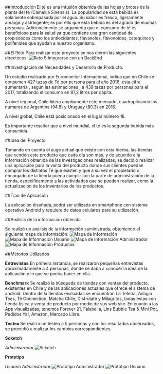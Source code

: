 ##Introducción
El té es una infusión obtenida de las hojas y brotes de la planta del té (Camellia Sinensis).
La popularidad de esta bebida es solamente sobrepasada por el agua. Su sabor es fresco, ligeramente amargo y astringente; es por ello que esta bebida es del agrado de muchas personas.
Adicionalmente se argumenta que el consumo de té es beneficioso para la salud ya que contiene una gran cantidad de propiedades como los antioxidantes, flavanoles, flavonoides, catequinos y polifenoles que ayudan a nuestro organismo.

##El Reto
Para realizar este proyecto se nos dieron las siguientes directrices:
![Reto 5 Integrarse con un BackEnd](https://ibb.co/n1es4c)

##Investigación de Necesidades y Desarrollo de Producto.


Un estudio realizado por Euromonitor Internacional, indica que en Chile se consumen 427 tazas de Té por persona para el año 2016, esta cifra aumentaría , según las estimaciones , a 439 tazas por personas para el 2017, totalizando el consumo en 87,2 litros per cápita.

A nivel regional, Chile lidera ampliamente este mercado, cuadruplicando los números de Argentina (94.8) y Uruguay (80.3) en 2016.

A nivel global, Chile está posicionado en el lugar número 18.

Es importante resaltar que a nivel mundial, el té es la segunda bebida más consumida.

##Idea del Proyecto

Tomando en cuenta el auge actual que existe con esta hierba,  las tiendas que venden este producto que cada día son más,  y  de acuerdo a la información obtenida de las investigaciones realizadas, se decidió realizar una aplicación para la venta del producto donde sus clientes puedan comprar los distintos Té que existen y que a su vez el propietario o encargado de la tienda pueda cumplir con la parte de administración de la tienda, específicamente a las actividades que se pueden realizar, como la actualización de los inventarios de los productos.

##Tipo de Aplicación

La aplicación diseñada, podrá ser utilizada en smartphone con sistema operativo Android y requiere de datos celulares para su utilización.



##Análisis de la información obtenida

Se realizó un análisis de la información suministrada, obteniendo  el siguiente mapa de información:
![Mapa de Información](https://ibb.co/k4ywVH)
![Mapa de Información Usuario](https://ibb.co/nkFocx)
![Mapa de Información Administrador](https://ibb.co/k4BuHx)
![Mapa de Información Productos](https://ibb.co/jg6iAH)

##Métodos Utilizados 

**Entrevistas**	
En primera instancia, se realizaron pequeñas entrevistas aproximadamente a 4 personas, donde se daba a conocer la idea de la aplicación y lo que se podría hacer en ella.

**Benchmark**
	Se realizó la búsqueda de tiendas con ventas del producto, existentes en Chile y de las aplicaciones actuales que ofrece el sistema de android.
	Dentro de la tiendas evaluadas se encuentran La Tetería, Adagio Teas, Té Connection, Matcha Chile, Disfrutate y Milagritos, todas estas con tienda física y venta de producto por medio de sus web site.
	En cuanto a las App visualizadas, tenemos Forever 21, Falabella, Lins Bubble Tea & Mini Pot, Pedidos Ya!, Amazon, Mercado Libre.

**Testeo**
	Se realizó un testeo a 5 personas y con los resultados observados, se procedió a realizar los cambios correspondientes.

**Scketch**

*Administrador*
![Scketch](https://ibb.co/ckeBVH)

**Prototipo**

*Usuario Administrador*
![Prototipo Administrador](https://ibb.co/gweOcx)
![Prototipo Usuario](https://ibb.co/iQjH4c)





